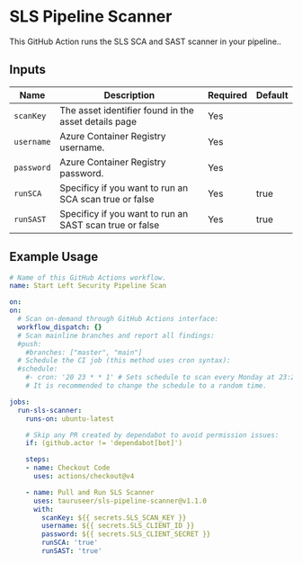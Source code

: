 # SLS Pipeline Scanner

This GitHub Action runs the SLS SCA and SAST scanner in your pipeline..

## Inputs

| Name            | Description                                                | Required | Default             |
|-----------------|------------------------------------------------------------|----------|---------------------|
| `scanKey`       | The asset identifier found in the asset details page       | Yes      |                     |
| `username`      | Azure Container Registry username.                         | Yes      |                     |
| `password`      | Azure Container Registry password.                         | Yes      |                     |
| `runSCA`        | Specificy if you want to run an SCA scan true or false     | Yes      | true                |
| `runSAST`       | Specificy if you want to run an SAST scan true or false    | Yes      | true                |

## Example Usage

```yaml
# Name of this GitHub Actions workflow.
name: Start Left Security Pipeline Scan

on:
on:
  # Scan on-demand through GitHub Actions interface:
  workflow_dispatch: {}
  # Scan mainline branches and report all findings:
  #push:
    #branches: ["master", "main"]
  # Schedule the CI job (this method uses cron syntax):
  #schedule:
    #- cron: '20 23 * * 1' # Sets schedule to scan every Monday at 23:20 UTC.
    # It is recommended to change the schedule to a random time.

jobs:
  run-sls-scanner:
    runs-on: ubuntu-latest

    # Skip any PR created by dependabot to avoid permission issues:
    if: (github.actor != 'dependabot[bot]')

    steps:
    - name: Checkout Code
      uses: actions/checkout@v4

    - name: Pull and Run SLS Scanner
      uses: tauruseer/sls-pipeline-scanner@v1.1.0
      with:
        scanKey: ${{ secrets.SLS_SCAN_KEY }}
        username: ${{ secrets.SLS_CLIENT_ID }}
        password: ${{ secrets.SLS_CLIENT_SECRET }}
        runSCA: 'true'
        runSAST: 'true'
